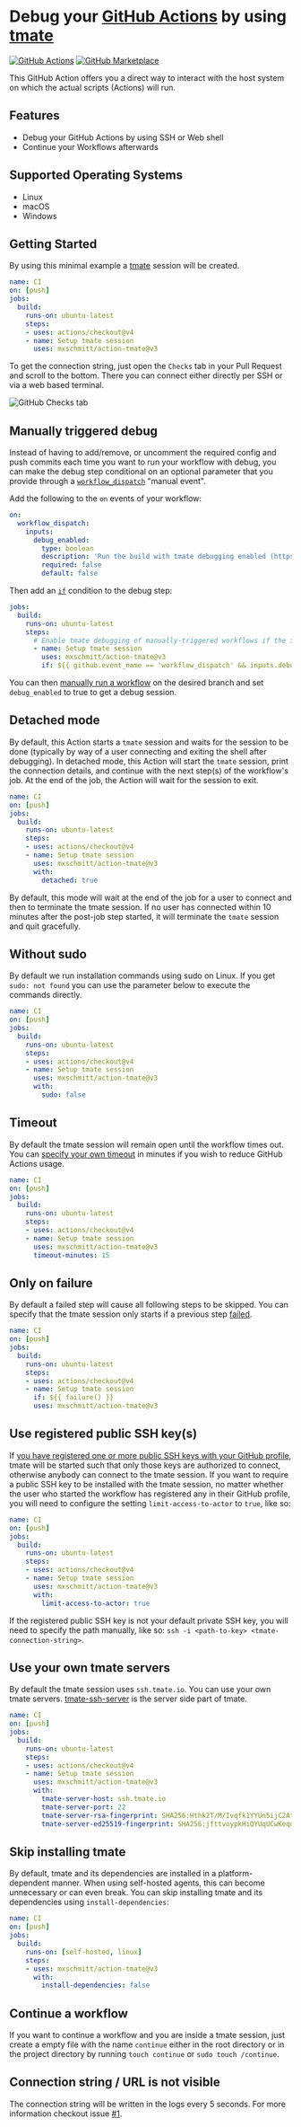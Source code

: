 # Debug your [GitHub Actions](https://github.com/features/actions) by using [tmate](https://tmate.io)

[![GitHub Actions](https://github.com/mxschmitt/action-tmate/workflows/Node.js%20CI/badge.svg)](https://github.com/mxschmitt/action-tmate/actions)
[![GitHub Marketplace](https://img.shields.io/badge/GitHub-Marketplace-green)](https://github.com/marketplace/actions/debugging-with-tmate)

This GitHub Action offers you a direct way to interact with the host system on which the actual scripts (Actions) will run.

## Features

- Debug your GitHub Actions by using SSH or Web shell
- Continue your Workflows afterwards

## Supported Operating Systems

- Linux
- macOS
- Windows

## Getting Started

By using this minimal example a [tmate](https://tmate.io) session will be created.

```yaml
name: CI
on: [push]
jobs:
  build:
    runs-on: ubuntu-latest
    steps:
    - uses: actions/checkout@v4
    - name: Setup tmate session
      uses: mxschmitt/action-tmate@v3
```

To get the connection string, just open the `Checks` tab in your Pull Request and scroll to the bottom. There you can connect either directly per SSH or via a web based terminal.

![GitHub Checks tab](./docs/checks-tab.png "GitHub Checks tab")

## Manually triggered debug

Instead of having to add/remove, or uncomment the required config and push commits each time you want to run your workflow with debug, you can make the debug step conditional on an optional parameter that you provide through a [`workflow_dispatch`](https://docs.github.com/en/actions/reference/events-that-trigger-workflows#workflow_dispatch) "manual event".

Add the following to the `on` events of your workflow:

```yaml
on:
  workflow_dispatch:
    inputs:
      debug_enabled:
        type: boolean
        description: 'Run the build with tmate debugging enabled (https://github.com/marketplace/actions/debugging-with-tmate)'
        required: false
        default: false
```

Then add an [`if`](https://docs.github.com/en/actions/reference/context-and-expression-syntax-for-github-actions) condition to the debug step:

<!--
{% raw %}
-->
```yaml
jobs:
  build:
    runs-on: ubuntu-latest
    steps:
      # Enable tmate debugging of manually-triggered workflows if the input option was provided
      - name: Setup tmate session
        uses: mxschmitt/action-tmate@v3
        if: ${{ github.event_name == 'workflow_dispatch' && inputs.debug_enabled }}
```
<!--
{% endraw %}
-->

You can then [manually run a workflow](https://docs.github.com/en/actions/managing-workflow-runs/manually-running-a-workflow) on the desired branch and set `debug_enabled` to true to get a debug session.

## Detached mode

By default, this Action starts a `tmate` session and waits for the session to be done (typically by way of a user connecting and exiting the shell after debugging). In detached mode, this Action will start the `tmate` session, print the connection details, and continue with the next step(s) of the workflow's job. At the end of the job, the Action will wait for the session to exit.

```yaml
name: CI
on: [push]
jobs:
  build:
    runs-on: ubuntu-latest
    steps:
    - uses: actions/checkout@v4
    - name: Setup tmate session
      uses: mxschmitt/action-tmate@v3
      with:
        detached: true
```

By default, this mode will wait at the end of the job for a user to connect and then to terminate the tmate session. If no user has connected within 10 minutes after the post-job step started, it will terminate the `tmate` session and quit gracefully.

## Without sudo

By default we run installation commands using sudo on Linux. If you get `sudo: not found` you can use the parameter below to execute the commands directly.

```yaml
name: CI
on: [push]
jobs:
  build:
    runs-on: ubuntu-latest
    steps:
    - uses: actions/checkout@v4
    - name: Setup tmate session
      uses: mxschmitt/action-tmate@v3
      with:
        sudo: false
```

## Timeout

By default the tmate session will remain open until the workflow times out. You can [specify your own timeout](https://docs.github.com/en/free-pro-team@latest/actions/reference/workflow-syntax-for-github-actions#jobsjob_idstepstimeout-minutes) in minutes if you wish to reduce GitHub Actions usage.

```yaml
name: CI
on: [push]
jobs:
  build:
    runs-on: ubuntu-latest
    steps:
    - uses: actions/checkout@v4
    - name: Setup tmate session
      uses: mxschmitt/action-tmate@v3
      timeout-minutes: 15
```

## Only on failure
By default a failed step will cause all following steps to be skipped. You can specify that the tmate session only starts if a previous step [failed](https://docs.github.com/en/actions/learn-github-actions/expressions#failure).

<!--
{% raw %}
-->
```yaml
name: CI
on: [push]
jobs:
  build:
    runs-on: ubuntu-latest
    steps:
    - uses: actions/checkout@v4
    - name: Setup tmate session
      if: ${{ failure() }}
      uses: mxschmitt/action-tmate@v3
```
<!--
{% endraw %}
-->

## Use registered public SSH key(s)

If [you have registered one or more public SSH keys with your GitHub profile](https://docs.github.com/en/github/authenticating-to-github/adding-a-new-ssh-key-to-your-github-account), tmate will be started such that only those keys are authorized to connect, otherwise anybody can connect to the tmate session. If you want to require a public SSH key to be installed with the tmate session, no matter whether the user who started the workflow has registered any in their GitHub profile, you will need to configure the setting `limit-access-to-actor` to `true`, like so:

```yaml
name: CI
on: [push]
jobs:
  build:
    runs-on: ubuntu-latest
    steps:
    - uses: actions/checkout@v4
    - name: Setup tmate session
      uses: mxschmitt/action-tmate@v3
      with:
        limit-access-to-actor: true
```

If the registered public SSH key is not your default private SSH key, you will need to specify the path manually, like so: `ssh -i <path-to-key> <tmate-connection-string>`.

## Use your own tmate servers

By default the tmate session uses `ssh.tmate.io`. You can use your own tmate servers. [tmate-ssh-server](https://github.com/tmate-io/tmate-ssh-server) is the server side part of tmate.

```yaml
name: CI
on: [push]
jobs:
  build:
    runs-on: ubuntu-latest
    steps:
    - uses: actions/checkout@v4
    - name: Setup tmate session
      uses: mxschmitt/action-tmate@v3
      with:
        tmate-server-host: ssh.tmate.io
        tmate-server-port: 22
        tmate-server-rsa-fingerprint: SHA256:Hthk2T/M/Ivqfk1YYUn5ijC2Att3+UPzD7Rn72P5VWs
        tmate-server-ed25519-fingerprint: SHA256:jfttvoypkHiQYUqUCwKeqd9d1fJj/ZiQlFOHVl6E9sI
```

## Skip installing tmate

By default, tmate and its dependencies are installed in a platform-dependent manner. When using self-hosted agents, this can become unnecessary or can even break. You can skip installing tmate and its dependencies using `install-dependencies`:

```yaml
name: CI
on: [push]
jobs:
  build:
    runs-on: [self-hosted, linux]
    steps:
    - uses: mxschmitt/action-tmate@v3
      with:
        install-dependencies: false
```

## Continue a workflow

If you want to continue a workflow and you are inside a tmate session, just create a empty file with the name `continue` either in the root directory or in the project directory by running `touch continue` or `sudo touch /continue`.

## Connection string / URL is not visible

The connection string will be written in the logs every 5 seconds. For more information checkout issue [#1](https://github.com/mxschmitt/action-tmate/issues/1).
